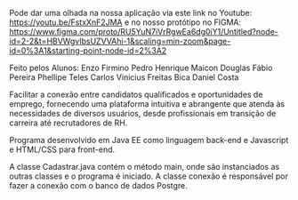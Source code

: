 Pode dar uma olhada na nossa aplicação via este link no Youtube: https://youtu.be/FstxXnF2JMA e no nosso protótipo no FIGMA: https://www.figma.com/proto/RU5YuN7iVrRgwEa6dg0iY1/Untitled?node-id=2-2&t=HBVWgvIbsUZVVAhi-1&scaling=min-zoom&page-id=0%3A1&starting-point-node-id=2%3A2

Feito pelos Alunos: 
Enzo Firmino
Pedro Henrique
Maicon Douglas
Fábio Pereira
Phellipe Teles
Carlos Vinicius Freitas Bica
Daniel Costa

 Facilitar a conexão entre candidatos qualificados e oportunidades de emprego,
 fornecendo uma plataforma intuitiva e abrangente que atenda às necessidades
 de diversos usuários, desde profissionais em transição de carreira até
 recrutadores de RH.

Programa desenvolvido em Java EE como linguagem back-end e Javascript e HTML/CSS para front-end.

A classe Cadastrar.java contém o método main, onde são instanciados as outras classes e o programa é iniciado. A classe conexão é responsável por fazer a conexão com o banco de dados Postgre.
